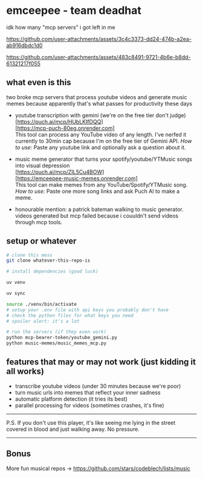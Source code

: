 # emceepee - team deadhat

idk how many "mcp servers" i got left in me

https://github.com/user-attachments/assets/3c4c3373-dd24-474b-a2ea-ab916dbdc1d0 


https://github.com/user-attachments/assets/483c8491-9721-4b6e-b8dd-61321217f055


## what even is this

two broke mcp servers that process youtube videos and generate music memes because apparently that's what passes for productivity these days

- youtube transcription with gemini (we're on the free tier don't judge) \
[https://puch.ai/mcp/HUbLKIfDQQ] \
[https://mcp-puch-80eg.onrender.com] \
This tool can process any YouTube video of any length. I've nerfed it currently to 30min cap because I'm on the free tier of Gemini API.
*How to use:* Paste any youtube link and optionally ask a question about it.


- music meme generator that turns your spotify/youtube/YTMusic songs into visual depression \
[https://puch.ai/mcp/ZIL5Cu4BOW] \
[https://emceepee-music-memes.onrender.com] \
This tool can make memes from any YouTube/Spotify/YTMusic song. 
*How to use:* Paste one more song links and ask Puch AI to make a meme.

- honourable mention: a patrick bateman walking to music generator. videos generated but mcp failed because i couuldn't send videos through mcp tools.

## setup or whatever

```bash
# clone this mess
git clone whatever-this-repo-is

# install dependencies (good luck)

uv venv

uv sync

source ./venv/bin/activate
# setup your .env file with api keys you probably don't have
# check the python files for what keys you need
# spoiler alert: it's a lot

# run the servers (if they even work)
python mcp-bearer-token/youtube_gemini.py
python music-memes/music_memes_mcp.py
```

## features that may or may not work (just kidding it all works)

- transcribe youtube videos (under 30 minutes because we're poor)
- turn music urls into memes that reflect your inner sadness
- automatic platform detection (it tries its best)
- parallel processing for videos (sometimes crashes, it's fine)

---

P.S. If you don't use this player, it's like seeing me lying in the street covered in blood and just walking away. No pressure.

---

## Bonus
More fun musical repos -> https://github.com/stars/codeblech/lists/music
